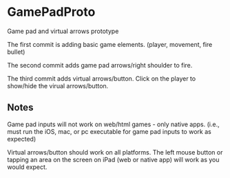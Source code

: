 # GamePadProto

Game pad and virtual arrows prototype

The first commit is adding basic game elements. (player, movement, fire bullet)

The second commit adds game pad arrows/right shoulder to fire.

The third commit adds virtual arrows/button. Click on the player to show/hide the virual arrows/button.

## Notes

Game pad inputs will not work on web/html games - only native apps. (i.e., must run the iOS, mac, or pc executable for game pad inputs to work as expected)

Virtual arrows/button should work on all platforms. The left mouse button or tapping an area on the screen on iPad (web or native app) will work as you would expect.

